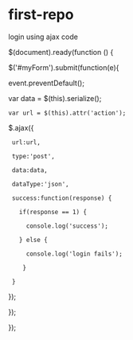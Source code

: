 # first-repo
login using ajax code

 $(document).ready(function () {
 
$('#myForm').submit(function(e){

   event.preventDefault();
   
   var data = $(this).serialize();
   
    var url = $(this).attr('action');
   
   $.ajax({
   
     url:url,
     
     type:'post',
     
     data:data,
     
     dataType:'json',
     
     success:function(response) {
     
       if(response == 1) {
       
         console.log('success');
	 
       } else {
       
         console.log('login fails');
	 
        }
	
     }
     
   });
   
});

});
